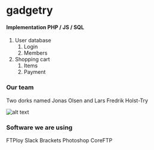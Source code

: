 # gadgetry

  #### Implementation PHP / JS / SQL
  1. User database
      1. Login
      1. Members
  1. Shopping cart
      1. Items
      1. Payment
      
  ### Our team
  Two dorks named Jonas Olsen and Lars Fredrik Holst-Try
  
  ![alt text](  https://scontent-arn2-1.xx.fbcdn.net/v/t34.0-12/18870951_10203049260747825_1345273871_n.png?oh=baf7b1cdafb4b0387252cc6444157934&oe=593474CD )
  
  ### Software we are using
  FTPloy
  Slack
  Brackets
  Photoshop
  CoreFTP
  
  
  
  
  
